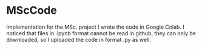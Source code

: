 # MScCode
Implementation for the MSc. project
I wrote the code in Google Colab. I noticed that files in .ipynb format cannot be read in github, they can only be downloaded, so I uploaded the code in format .py as well.
